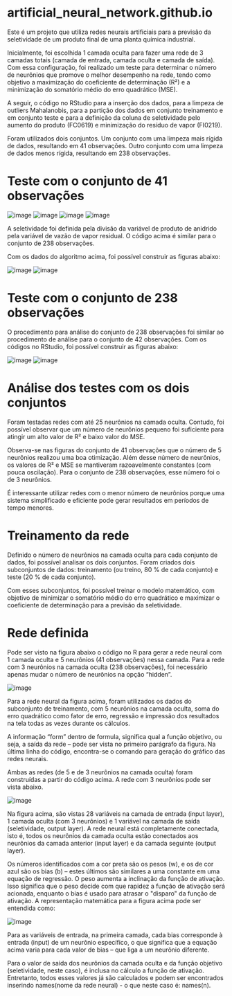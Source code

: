 # artificial_neural_network.github.io
Este é um projeto que utiliza redes neurais artificiais para a previsão da seletividade de um produto final de uma planta química industrial.

Inicialmente, foi escolhida 1 camada oculta para fazer uma rede de 3 camadas totais (camada de entrada, camada oculta e camada de saída). Com essa configuração, foi realizado um teste para determinar o número de neurônios que promove o melhor desempenho na rede, tendo como objetivo a maximização do coeficiente de determinação (R²) e a minimização do somatório médio do erro quadrático (MSE).

A seguir, o código no RStudio para a inserção dos dados, para a limpeza de outliers Mahalanobis, para a partição dos dados em conjunto treinamento e em conjunto teste e para a definição da coluna de seletividade pelo aumento do produto (FC0619) e minimização do resíduo de vapor (FI0219).

Foram utilizados dois conjuntos. Um conjunto com uma limpeza mais rígida de dados, resultando em 41 observações. Outro conjunto com uma limpeza de dados menos rígida, resultando em 238 observações. 

# Teste com o conjunto de 41 observações

![image](https://user-images.githubusercontent.com/81119854/124601585-63e19980-de3e-11eb-92a8-e6793897e6b2.png)
![image](https://user-images.githubusercontent.com/81119854/124601748-94293800-de3e-11eb-8941-7af55db31a3a.png)
![image](https://user-images.githubusercontent.com/81119854/124602025-d488b600-de3e-11eb-9528-4964c3ff34b2.png)
![image](https://user-images.githubusercontent.com/81119854/124602111-e79b8600-de3e-11eb-952a-e3a027dd1496.png)

A seletividade foi definida pela divisão da variável de produto de anidrido pela variável de vazão de vapor residual. O código acima é similar para o conjunto de 238 observações.

Com os dados do algoritmo acima, foi possível construir as figuras abaixo:

![image](https://user-images.githubusercontent.com/81119854/124603541-6644f300-de40-11eb-8473-3262206fb7db.png)
![image](https://user-images.githubusercontent.com/81119854/124603615-7eb50d80-de40-11eb-858a-3c2fb3101e7e.png)

# Teste com o conjunto de 238 observações

O procedimento para análise do conjunto de 238 observações foi similar ao procedimento de análise para o conjunto de 42 observações. Com os códigos no RStudio, foi possível construir as figuras abaixo:

![image](https://user-images.githubusercontent.com/81119854/124605192-0a7b6980-de42-11eb-9471-3257d610705a.png)
![image](https://user-images.githubusercontent.com/81119854/124605252-18c98580-de42-11eb-8ef5-99c39ff4be71.png)

# Análise dos testes com os dois conjuntos

Foram testadas redes com até 25 neurônios na camada oculta. Contudo, foi possível observar que um número de neurônios pequeno foi suficiente para atingir um alto valor de R² e baixo valor do MSE. 

Observa-se nas figuras do conjunto de 41 observações que o número de 5 neurônios realizou uma boa otimização. Além desse número de neurônios, os valores de R² e MSE se mantiveram razoavelmente constantes (com pouca oscilação). Para o conjunto de 238 observações, esse número foi o de 3 neurônios.

É interessante utilizar redes com o menor número de neurônios porque uma sistema simplificado e eficiente pode gerar resultados em períodos de tempo menores.

# Treinamento da rede

Definido o número de neurônios na camada oculta para cada conjunto de dados, foi possível analisar os dois conjuntos. Foram criados dois subconjuntos de dados: treinamento (ou treino, 80 % de cada conjunto) e teste (20 % de cada conjunto). 

Com esses subconjuntos, foi possível treinar o modelo matemático, com objetivo de minimizar o somatório médio do erro quadrático e maximizar o coeficiente de determinação para a previsão da seletividade. 

# Rede definida

Pode ser visto na figura abaixo o código no R para gerar a rede neural com 1 camada oculta e 5 neurônios (41 observações) nessa camada. Para a rede com 3 neurônios na camada oculta (238 observações), foi necessário apenas mudar o número de neurônios na opção “hidden”.

![image](https://user-images.githubusercontent.com/81119854/124628770-2e957580-de57-11eb-9b28-628b5199bce2.png)

Para a rede neural da figura acima, foram utilizados os dados do subconjunto de treinamento, com 5 neurônios na camada oculta, soma do erro quadrático como fator de erro, regressão e impressão dos resultados na tela todas as vezes durante os cálculos. 

A informação “form” dentro de formula, significa qual a função objetivo, ou seja, a saída da rede – pode ser vista no primeiro parágrafo da figura. Na última linha do código, encontra-se o comando para geração do gráfico das redes neurais. 

Ambas as redes (de 5 e de 3 neurônios na camada oculta) foram construídas a partir do código acima. A rede com 3 neurônios pode ser vista abaixo.

![image](https://user-images.githubusercontent.com/81119854/124629960-52a58680-de58-11eb-98af-af375671027f.png)

Na figura acima, são vistas 28 variáveis na camada de entrada (input layer), 1 camada oculta (com 3 neurônios) e 1 variável na camada de saída (seletividade, output layer). A rede neural está completamente conectada, isto é, todos os neurônios da camada oculta estão conectados aos neurônios da camada anterior (input layer) e da camada seguinte (output layer). 

Os números identificados com a cor preta são os pesos (w), e os de cor azul são os bias (b) – estes últimos são similares a uma constante em uma equação de regressão. O peso aumenta a inclinação da função de ativação. Isso significa que o peso decide com que rapidez a função de ativação será acionada, enquanto o bias é usado para atrasar o "disparo" da função de ativação. A representação matemática para a figura acima pode ser entendida como:

![image](https://user-images.githubusercontent.com/81119854/124634275-897d9b80-de5c-11eb-85fc-97caa68461b2.png)

Para as variáveis de entrada, na primeira camada, cada bias corresponde à entrada (input) de um neurônio específico, o que significa que a equação acima varia para cada valor de bias – que liga a um neurônio diferente. 

Para o valor de saída dos neurônios da camada oculta e da função objetivo (seletividade, neste caso), é inclusa no cálculo a função de ativação. Entretanto, todos esses valores já são calculados e podem ser encontrados inserindo names(nome da rede neural) - o que neste caso é: names(n).
